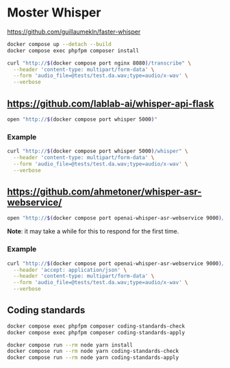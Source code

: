 # Moster Whisper

<https://github.com/guillaumekln/faster-whisper>

```sh
docker compose up --detach --build
docker compose exec phpfpm composer install
```

```sh
curl "http://$(docker compose port nginx 8080)/transcribe" \
  --header 'content-type: multipart/form-data' \
  --form 'audio_file=@tests/test.da.wav;type=audio/x-wav' \
  --verbose
```

## <https://github.com/lablab-ai/whisper-api-flask>

```sh
open "http://$(docker compose port whisper 5000)"
```

### Example

```sh
curl "http://$(docker compose port whisper 5000)/whisper" \
  --header 'content-type: multipart/form-data' \
  --form 'audio_file=@tests/test.da.wav;type=audio/x-wav' \
  --verbose
```

## <https://github.com/ahmetoner/whisper-asr-webservice/>

```sh
open "http://$(docker compose port openai-whisper-asr-webservice 9000)/docs"
```

**Note**: it may take a while for this to respond for the first time.

### Example

```sh
curl "http://$(docker compose port openai-whisper-asr-webservice 9000)/asr?task=transcribe&encode=true&output=txt" \
  --header 'accept: application/json' \
  --header 'content-type: multipart/form-data' \
  --form 'audio_file=@tests/test.da.wav;type=audio/x-wav' \
  --verbose
```

## Coding standards

```sh
docker compose exec phpfpm composer coding-standards-check
docker compose exec phpfpm composer coding-standards-apply
```

```sh
docker compose run --rm node yarn install
docker compose run --rm node yarn coding-standards-check
docker compose run --rm node yarn coding-standards-apply
```
